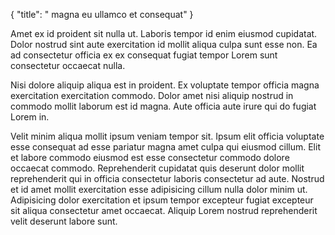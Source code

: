 {
  "title": " magna eu ullamco et consequat"
}

Amet ex id proident sit nulla ut. Laboris tempor id enim eiusmod cupidatat. Dolor nostrud sint aute exercitation id mollit aliqua culpa sunt esse non. Ea ad consectetur officia ex ex consequat fugiat tempor Lorem sunt consectetur occaecat nulla.

Nisi dolore aliquip aliqua est in proident. Ex voluptate tempor officia magna exercitation exercitation commodo. Dolor amet nisi aliquip nostrud in commodo mollit laborum est id magna. Aute officia aute irure qui do fugiat Lorem in.

Velit minim aliqua mollit ipsum veniam tempor sit. Ipsum elit officia voluptate esse consequat ad esse pariatur magna amet culpa qui eiusmod cillum. Elit et labore commodo eiusmod est esse consectetur commodo dolore occaecat commodo. Reprehenderit cupidatat quis deserunt dolor mollit reprehenderit qui in officia consectetur laboris consectetur ad aute. Nostrud et id amet mollit exercitation esse adipisicing cillum nulla dolor minim ut. Adipisicing dolor exercitation et ipsum tempor excepteur fugiat excepteur sit aliqua consectetur amet occaecat. Aliquip Lorem nostrud reprehenderit velit deserunt labore sunt.